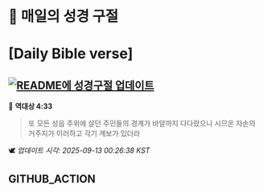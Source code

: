 # 🙏 매일의 성경 구절
# [Daily Bible verse]
## [![README에 성경구절 업데이트](https://github.com/DONGSUKA/first_test/actions/workflows/update-readme-bible.yml/badge.svg)](https://github.com/DONGSUKA/first_test/actions/workflows/update-readme-bible.yml)
<!-- START_BIBLE_VERSE -->
📖 **역대상 4:33**
> 또 모든 성읍 주위에 살던 주민들의 경계가 바알까지 다다랐으니 시므온 자손의 거주지가 이러하고 각기 계보가 있더라

🕊️ _업데이트 시각: 2025-09-13 00:26:38 KST_
  <!-- END_BIBLE_VERSE -->
## GITHUB_ACTION
